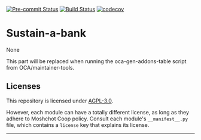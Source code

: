 
<!-- /!\ Non OCA Context : Set here the badge of your runbot / runboat instance. -->
[![Pre-commit Status](https://github.com/moshchot/BANKayma/actions/workflows/pre-commit.yml/badge.svg?branch=16.0)](https://github.com/moshchot/BANKayma/actions/workflows/pre-commit.yml?query=branch%3A16.0)
[![Build Status](https://github.com/moshchot/BANKayma/actions/workflows/test.yml/badge.svg?branch=16.0)](https://github.com/moshchot/BANKayma/actions/workflows/test.yml?query=branch%3A16.0)
[![codecov](https://codecov.io/gh/moshchot/BANKayma/branch/16.0/graph/badge.svg)](https://codecov.io/gh/moshchot/BANKayma)
<!-- /!\ Non OCA Context : Set here the badge of your translation instance. -->

<!-- /!\ do not modify above this line -->

# Sustain-a-bank

None

<!-- /!\ do not modify below this line -->

<!-- prettier-ignore-start -->

[//]: # (addons)

This part will be replaced when running the oca-gen-addons-table script from OCA/maintainer-tools.

[//]: # (end addons)

<!-- prettier-ignore-end -->

## Licenses

This repository is licensed under [AGPL-3.0](LICENSE).

However, each module can have a totally different license, as long as they adhere to Moshchot Coop
policy. Consult each module's `__manifest__.py` file, which contains a `license` key
that explains its license.

----
<!-- /!\ Non OCA Context : Set here the full description of your organization. -->
